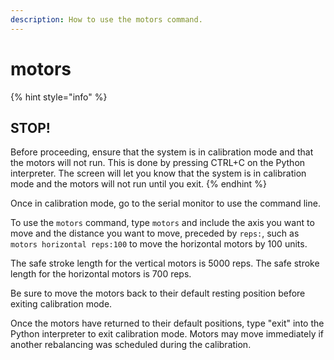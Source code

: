 ```yaml
---
description: How to use the motors command.
---
```


# motors

{% hint style="info" %}
## STOP!

Before proceeding, ensure that the system is in calibration mode and that the motors will not run. This is done by pressing CTRL+C on the Python interpreter. The screen will let you know that the system is in calibration mode and the motors will not run until you exit.
{% endhint %}

Once in calibration mode, go to the serial monitor to use the command line.

To use the `motors` command, type `motors` and include the axis you want to move and the distance you want to move, preceded by `reps:`, such as `motors horizontal reps:100` to move the horizontal motors by 100 units.

The safe stroke length for the vertical motors is 5000 reps. The safe stroke length for the horizontal motors is 700 reps.

Be sure to move the motors back to their default resting position before exiting calibration mode.

Once the motors have returned to their default positions, type "exit" into the Python interpreter to exit calibration mode. Motors may move immediately if another rebalancing was scheduled during the calibration.
